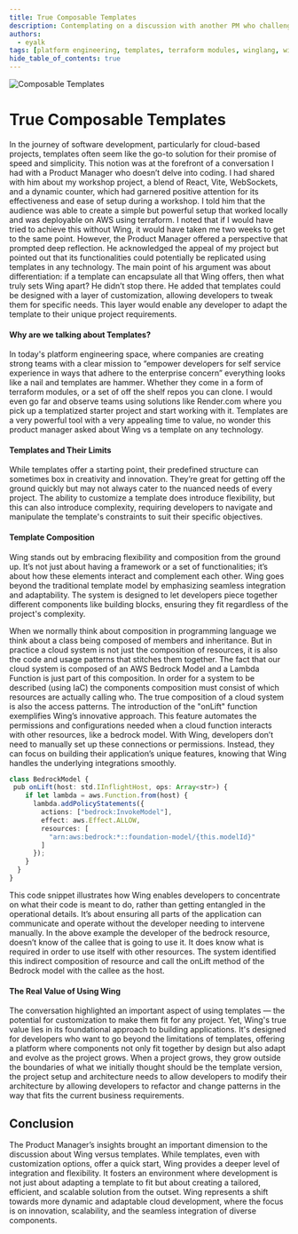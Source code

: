 ```yaml
---
title: True Composable Templates
description: Contemplating on a discussion with another PM who challenged Wing's value proposition versus templates
authors:
  - eyalk
tags: [platform engineering, templates, terraform modules, winglang, wing cloud]
hide_table_of_contents: true
---
```


![Composable Templates](https://github.com/winglang/docsite/assets/1727147/7c395c6f-9cf2-43c6-b4b1-6a5ba4d058bb)


# True Composable Templates

In the journey of software development, particularly for cloud-based projects, templates often 
seem like the go-to solution for their promise of speed and simplicity. This notion was at the 
forefront of a conversation I had with a Product Manager who doesn’t delve into coding. I had 
shared with him about my workshop project, a blend of React, Vite, WebSockets, and a dynamic 
counter, which had garnered positive attention for its effectiveness and ease of setup during 
a workshop. I told him that the audience was able to create a simple but powerful setup that 
worked locally and was deployable on AWS using terraform. I noted that if I would have tried to 
achieve this without Wing, it would have taken me two weeks to get to the same point. However, 
the Product Manager offered a perspective that prompted deep reflection. He acknowledged the 
appeal of my project but pointed out that its functionalities could potentially be replicated 
using templates in any technology. The main point of his argument was about differentiation: if 
a template can encapsulate all that Wing offers, then what truly sets Wing apart? He didn’t stop 
there. He added that templates could be designed with a layer of customization, allowing 
developers to tweak them for specific needs. This layer would enable any developer to adapt the 
template to their unique project requirements.

#### Why are we talking about Templates?

In today's platform engineering space, where companies are creating strong teams with a clear 
mission to “empower developers for self service experience in ways that adhere to the enterprise 
concern” everything looks like a nail and templates are hammer. Whether they come in a form of 
terraform modules, or a set of off the shelf repos you can clone. I would even go far and observe 
teams using solutions like Render.com where you pick up a templatized starter project and start 
working with it. Templates are a very powerful tool with a very appealing time to value, no wonder 
this product manager asked about Wing vs a template on any technology.

#### Templates and Their Limits

While templates offer a starting point, their predefined structure can sometimes box in creativity 
and innovation. They’re great for getting off the ground quickly but may not always cater to the 
nuanced needs of every project. The ability to customize a template does introduce flexibility, 
but this can also introduce complexity, requiring developers to navigate and manipulate the 
template's constraints to suit their specific objectives.

#### Template Composition

Wing stands out by embracing flexibility and composition from the ground up. It’s not just about 
having a framework or a set of functionalities; it’s about how these elements interact and 
complement each other. Wing goes beyond the traditional template model by emphasizing seamless 
integration and adaptability. The system is designed to let developers piece together different 
components like building blocks, ensuring they fit regardless of the project's complexity.

When we normally think about composition in programming language we think about a class being 
composed of members and inheritance. But in practice a cloud system is not just the composition of 
resources, it is also the code and usage patterns that stitches them together. The fact that our 
cloud system is composed of an AWS Bedrock Model and a Lambda Function is just part of this 
composition. In order for a system to be described (using IaC) the components composition must 
consist of which resources are actually calling who. The true composition of a cloud system is also 
the access patterns. The introduction of the "onLift" function exemplifies Wing’s innovative 
approach. This feature automates the permissions and configurations needed when a cloud function 
interacts with other resources, like a bedrock model. With Wing, developers don’t need to manually 
set up these connections or permissions. Instead, they can focus on building their application’s 
unique features, knowing that Wing handles the underlying integrations smoothly.

```ts
class BedrockModel {
 pub onLift(host: std.IInflightHost, ops: Array<str>) {
    if let lambda = aws.Function.from(host) {
      lambda.addPolicyStatements({
        actions: ["bedrock:InvokeModel"],
        effect: aws.Effect.ALLOW,
        resources: [
          "arn:aws:bedrock:*::foundation-model/{this.modelId}"
        ]
      });
    }
  }
}
```

This code snippet illustrates how Wing enables developers to concentrate on what their code is meant to do, 
rather than getting entangled in the operational details. 
It’s about ensuring all parts of the application can communicate and operate without the developer needing to intervene manually. 
In the above example the developer of the bedrock resource, doesn’t know of the callee that is going to use it. 
It does know what is required in order to use itself with other resources. 
The system identified this indirect composition of resource and call the onLift method of the Bedrock model with the callee as the host.

#### The Real Value of Using Wing
The conversation highlighted an important aspect of using templates — the potential for customization to make them fit for any project. 
Yet, Wing's true value lies in its foundational approach to building applications. 
It's designed for developers who want to go beyond the limitations of templates, 
offering a platform where components not only fit together by design but also adapt and evolve as the project grows. 
When a project grows, they grow outside the boundaries of what we initially thought should be the template version, 
the project setup and architecture needs to allow developers to modify their architecture by allowing developers to refactor and change patterns in the way that fits the current business requirements.

## Conclusion
The Product Manager’s insights brought an important dimension to the discussion about Wing versus templates. 
While templates, even with customization options, offer a quick start, Wing provides a deeper level of integration and flexibility. 
It fosters an environment where development is not just about adapting a template to fit but about creating a tailored, 
efficient, and scalable solution from the outset. 
Wing represents a shift towards more dynamic and adaptable cloud development, 
where the focus is on innovation, scalability, and the seamless integration of diverse components.

